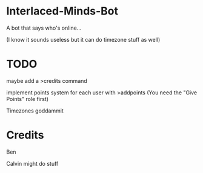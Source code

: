 # Interlaced-Minds-Bot
A bot that says who's online...

(I know it sounds useless but it can do timezone stuff as well)

# TODO
maybe add a >credits command

implement points system for each user with >addpoints (You need the "Give Points" role first)

Timezones goddammit

# Credits
Ben

Calvin might do stuff
